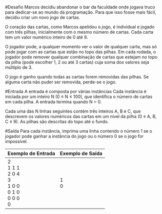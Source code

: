 #Desafio
Marcos decidiu abandonar o bar da faculdade onde jogava truco 
para dedicar-se ao mundo da programação. 
Para que isso fosse mais fácil, decidiu criar um novo jogo de cartas. 

O coração das cartas, como Marcos apelidou o jogo, 
é individual e jogado com três pilhas, 
inicialmente com o mesmo número de cartas. 
Cada carta tem um valor numérico inteiro de 0 até 9. 

O jogador pode, a qualquer momento ver o valor de qualquer carta, 
mas só pode jogar com as cartas que estão no topo das pilhas. 
Em cada rodada, o jogador pode remover qualquer combinação de cartas 
que estejam no topo da pilha (pode escolher 1, 2 ou até 3 cartas) 
cuja soma dos valores seja múltiplo de 3. 

O jogo é ganho quando todas as cartas forem removidas das pilhas. 
Se alguma carta não puder ser removida, perde-se o jogo.

#Entrada
A entrada é composta por várias instâncias Cada instância é iniciada 
por um inteiro N (0 ≤ N ≤ 100), que identifica o número de cartas em cada pilha. 
A entrada termina quando N = 0. 

Cada uma das N linhas seguintes contém três inteiros A, B e C, 
que descrevem os valores numéricos das cartas 
em um nível da pilha (0 ≤ A, B, C ≤  9). 
As pilhas são descritas do topo até o fundo.

#Saída
Para cada instância, imprima uma linha contendo o número 1 
se o jogador pode ganhar a instância do jogo 
ou o número 0 se o jogo for impossível.

 
Exemplo de Entrada	|Exemplo de Saída
---|---
2<br>1 1 1<br>2 0 4<br>3<br>1 0 0<br>0 1 0<br>0 0 0<br>0<br>|1<br>0




 
